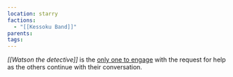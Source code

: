 ```yaml
---
location: starry
factions:
  - "[[Kessoku Band]]"
parents: 
tags: 
---
```

*[[Watson the detective]]* is the [only one to engage](https://discord.com/channels/1093664259273130084/1093664259273130087/1131579557338681364) with the request for help as the others continue with their conversation.
